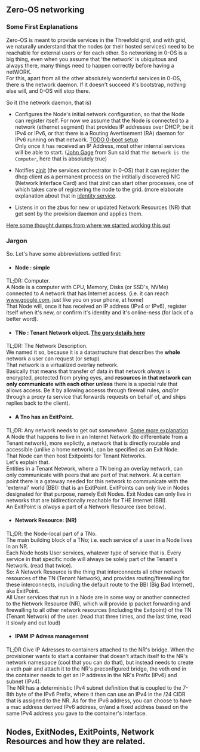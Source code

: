 ## Zero-OS networking

### Some First Explanations

Zero-OS is meant to provide services in the Threefold grid, and with grid, we naturally understand that the nodes (or their hosted services) need to be reachable for external users or for each other. So networking in 0-OS is a big thing, even when you assume that 'the network' is ubiquitous and always there, many things need to happen correctly before having a netWORK.  
For this, apart from all the other absolutely wonderful services in 0-OS, there is the network daemon. If it doesn't succeed it's bootstrap, nothing else will, and 0-OS will stop there.

So it (the network daemon, that is)
  - Configures the Node's initial network configuration, so that the Node can register itself.  For now we assume that the Node is connected to a network (ethernet segment) that provides IP addresses over DHCP, be it IPv4 or IPv6, or that there is a Routing Avertisement (RA) daemon for IPv6 running on that network. [TODO 0-boot setup](network/zeroboot.md)  
  Only once it has received an IP Address, most other internal services will be able to start. ([John Gage](https://www.networkcomputing.com/cloud-infrastructure/network-computer-again) from Sun said that `The Network is the Computer`, here that is absolutely true)

  - Notifies [zinit](https://github.com/threefoldtech/zinit/blob/master/docs/readme.md) (the services orchestrator in 0-OS) that it can register the dhcp client as a permanent process on the intitially discovered NIC (Network Interface Card) and that zinit can start other processes, one of which takes care of registering the node to the grid. (more elaborate explanation about that in [identity service](../identity/readme.md).

  - Listens in on the zbus for new or updated Network Resources (NR) that get sent by the provision daemon and applies them.

[Here some thought dumps from where we started working this out](../../specs/network/Requirements.md)

### Jargon

So. Let's have some abbreviations settled first:

  - #### Node : simple  
  TL;DR: Computer.  
  A Node is a computer with CPU, Memory, Disks (or SSD's, NVMe) connected to _A_ network that has Internet access. (i.e. it can reach www.google.com, just like you on your phone, at home)  
  That Node will, once it has received an IP address (IPv4 or IPv6), register itself when it's new, or confirm it's identity and it's online-ness (for lack of a better word).

  - #### TNo : Tenant Network object. [The gory details here](https://github.com/threefoldtech/testv2/blob/master/modules/network.go)  
  TL;DR: The Network Description.  
  We named it so, because it is a datastructure that describes the __whole__ network a user can request (or setup).  
  That network is a virtualized overlay network.  
  Basically that means that transfer of data in that network *always* is encrypted, protected from prying eyes, and __resources in that network can only communicate with each other__ **unless** there is a special rule that allows access. Be it by allowing accesss through firewall rules, *and/or* through a proxy (a service that forwards requests on behalf of, and ships replies back to the client).

  - #### A Tno has an ExitPoint.  
  TL;DR: Any network needs to get out *somewhere*. [Some more explanation](exitpoints.md)  
  A Node that happens to live in an Internet Network (to differentiate from a Tenant network), more explictly, a network that is directly routable and accessible (unlike a home network), can be specified as an Exit Node.  
  That Node can then host Exitpoints for Tenant Networks.  
  Let's explain that.  
  Entities in a Tenant Network, where a TN being an overlay network, can only communicate with peers that are part of that network. At a certain point there is a gateway needed for this network to communicate with the 'external' world (BBI): that is an ExitPoint. ExitPoints can only live in Nodes designated for that purpose, namely Exit Nodes. Exit Nodes can only live in networks that are bidirectionally reachable for THE Internet (BBI).  
  An ExitPoint is *always* a part of a Network Resource (see below).

  - #### Network Resource: (NR)  
  TL;DR: the Node-local part of a TNo.  
  The main building block of a TNo; i.e. each service of a user in a Node lives in an NR.  
  Each Node hosts User services, whatever type of service that is. Every service in that specific node will always be solely part of the Tenant's Network. (read that twice).  
  So: A Network Resource is the thing that interconnects all other network resources of the TN (Tenant Network), and provides routing/firewalling for these interconnects, including the default route to the BBI (Big Bad Internet), aka ExitPoint.  
  All User services that run in a Node are in some way or another connected to the Network Resource (NR), which will provide ip packet forwarding and firewalling to all other network resources (including the Exitpoint) of the TN (Tenant Network) of the user. (read that three times, and the last time, read it slowly and out loud)

  -  #### IPAM IP Adress management
  TL;DR Give IP Adresses to containers attached to the NR's bridge.
  When the provisioner wants to start a container that doesn't attach itself to the NR's network namespace (cool that you can do that), but instead needs to create a veth pair and attach it to the NR's preconfigured bridge, the veth end in the container needs to get an IP address in the NR's Prefix (IPv6) and subnet (IPv4).  
  The NR has a deterministic IPv4 subnet definition that is coupled to the 7-8th byte of the IPv6 Prefix, where it then can use an IPv4 in the /24 CIDR that is assigned to the NR.
  As for the IPv6 address, you can choose to have a mac address derived IPv6 address, or/and a fixed address based on the same IPv4 address you gave to the container's interface.

  ## Nodes, ExitNodes, ExitPoints, Network Resources and how they are related.
  


